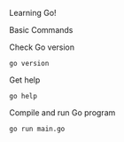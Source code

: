 Learning Go!

Basic Commands

Check Go version

```
go version
```

Get help

```
go help
```

Compile and run Go program

```
go run main.go
```